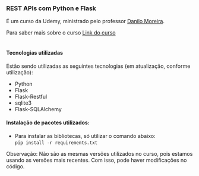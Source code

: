 ### REST APIs com Python e Flask
É um curso da Udemy, ministrado pelo professor [Danilo Moreira](https://www.linkedin.com/in/odanilomoreira/).

Para saber mais sobre o curso [Link do curso](https://www.udemy.com/course/rest-apis-com-python-e-flask/)  <br/> <br/>

#### Tecnologias utilizadas
Estão sendo utilizadas as seguintes tecnologias (em atualização, conforme utilização):
- Python
- Flask
- Flask-Restful
- sqlite3
- Flask-SQLAlchemy

#### Instalação de pacotes utilizados:
- Para instalar as bibliotecas, só utilizar o comando abaixo: <br>
<code>pip install -r requirements.txt</code></br>

Observação: Não são as mesmas versões utilizados no curso, pois estamos usando as versões mais recentes. Com isso, pode haver modificações no código.
